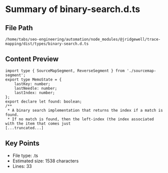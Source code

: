 # Summary of binary-search.d.ts
  
## File Path
`/home/tabs/seo-engineering/automation/node_modules/@jridgewell/trace-mapping/dist/types/binary-search.d.ts`

## Content Preview
```
import type { SourceMapSegment, ReverseSegment } from './sourcemap-segment';
export type MemoState = {
    lastKey: number;
    lastNeedle: number;
    lastIndex: number;
};
export declare let found: boolean;
/**
 * A binary search implementation that returns the index if a match is found.
 * If no match is found, then the left-index (the index associated with the item that comes just
[...truncated...]
```

## Key Points
- File type: .ts
- Estimated size: 1538 characters
- Lines: 33

